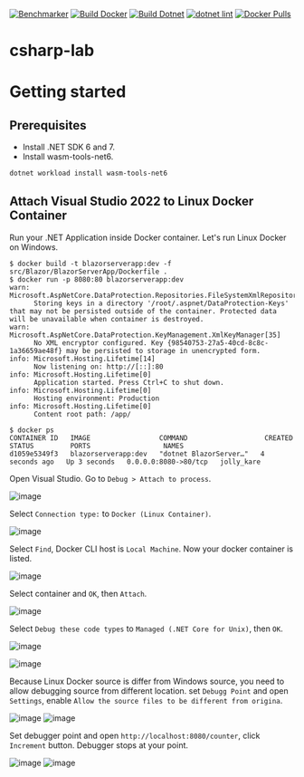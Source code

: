 [![Benchmarker](https://github.com/guitarrapc/csharp-lab/actions/workflows/benchmarker.yaml/badge.svg)](https://github.com/guitarrapc/csharp-lab/actions/workflows/benchmarker.yaml)
[![Build Docker](https://github.com/guitarrapc/csharp-lab/actions/workflows/build-docker.yaml/badge.svg)](https://github.com/guitarrapc/csharp-lab/actions/workflows/build-docker.yaml)
[![Build Dotnet](https://github.com/guitarrapc/csharp-lab/actions/workflows/build-dotnet.yaml/badge.svg)](https://github.com/guitarrapc/csharp-lab/actions/workflows/build-dotnet.yaml)
[![dotnet lint](https://github.com/guitarrapc/csharp-lab/actions/workflows/dotnet-lint.yaml/badge.svg)](https://github.com/guitarrapc/csharp-lab/actions/workflows/dotnet-lint.yaml)
[![Docker Pulls](https://img.shields.io/docker/pulls/guitarrapc/csharp-lab.svg?style=for-the-badge)](https://hub.docker.com/r/guitarrapc/csharp-lab/)

# csharp-lab


# Getting started

## Prerequisites

* Install .NET SDK 6 and 7.
* Install wasm-tools-net6.

```sh
dotnet workload install wasm-tools-net6
```

## Attach Visual Studio 2022 to Linux Docker Container

Run your .NET Application inside Docker container. Let's run Linux Docker on Windows.

```
$ docker build -t blazorserverapp:dev -f src/Blazor/BlazorServerApp/Dockerfile .
$ docker run -p 8080:80 blazorserverapp:dev
warn: Microsoft.AspNetCore.DataProtection.Repositories.FileSystemXmlRepository[60]
      Storing keys in a directory '/root/.aspnet/DataProtection-Keys' that may not be persisted outside of the container. Protected data will be unavailable when container is destroyed.
warn: Microsoft.AspNetCore.DataProtection.KeyManagement.XmlKeyManager[35]
      No XML encryptor configured. Key {98540753-27a5-40cd-8c8c-1a36659ae48f} may be persisted to storage in unencrypted form.
info: Microsoft.Hosting.Lifetime[14]
      Now listening on: http://[::]:80
info: Microsoft.Hosting.Lifetime[0]
      Application started. Press Ctrl+C to shut down.
info: Microsoft.Hosting.Lifetime[0]
      Hosting environment: Production
info: Microsoft.Hosting.Lifetime[0]
      Content root path: /app/

$ docker ps
CONTAINER ID   IMAGE                 COMMAND                   CREATED         STATUS         PORTS                  NAMES
d1059e5349f3   blazorserverapp:dev   "dotnet BlazorServer…"   4 seconds ago   Up 3 seconds   0.0.0.0:8080->80/tcp   jolly_kare
```

Open Visual Studio. Go to `Debug > Attach to process`.

![image](https://user-images.githubusercontent.com/3856350/256191790-e0e955f8-b2ab-4d21-b1f8-78c8d623d364.png)

Select `Connection type:` to `Docker (Linux Container)`.

![image](https://user-images.githubusercontent.com/3856350/256192053-62eb22bb-8c76-4b17-8c8a-66bcdd6c6832.png)

Select `Find`, Docker CLI host is `Local Machine`. Now your docker container is listed.

![image](https://user-images.githubusercontent.com/3856350/256195607-218e8e99-2dd3-44d5-9605-3a871e4b6756.png)

Select container and `OK`, then `Attach`.

![image](https://user-images.githubusercontent.com/3856350/256195734-4fff6d52-64cb-4faf-ac94-5833c985fe87.png)

Select `Debug these code types` to `Managed (.NET Core for Unix)`, then `OK`.

![image](https://user-images.githubusercontent.com/3856350/256195982-f34dabce-1c31-4100-8700-9dde26a6690d.png)

![image](https://user-images.githubusercontent.com/3856350/256193043-35ac7c94-2dc6-4b04-813e-a11372e095ed.png)

Because Linux Docker source is differ from Windows source, you need to allow debugging source from different location.
set `Debugg Point` and open `Settings`, enable `Allow the source files to be different from origina`.

![image](https://user-images.githubusercontent.com/3856350/256196212-d682bf4a-0abe-44c7-92c8-97541fc79176.png)
![image](https://user-images.githubusercontent.com/3856350/256196322-231ec010-220d-4688-bb47-c36eabbd3f64.png)

Set debugger point and open `http://localhost:8080/counter`, click `Increment` button. Debugger stops at your point.

![image](https://user-images.githubusercontent.com/3856350/256196434-e6004da9-e561-4a49-8e0d-4973d965943b.png)
![image](https://user-images.githubusercontent.com/3856350/256196461-4e5b8bd2-e8f7-454d-a5cd-bb40d4894df7.png)

